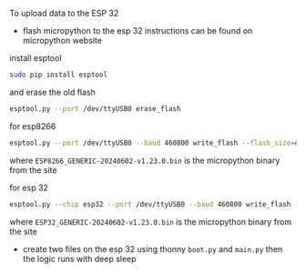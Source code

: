 To upload data to the ESP 32

- flash micropython to the esp 32 instructions can be found on micropython website

install esptool 
```bash
sudo pip install esptool
```
and erase the old flash
```bash
esptool.py --port /dev/ttyUSB0 erase_flash
```

for esp8266

```bash
esptool.py --port /dev/ttyUSB0 --baud 460800 write_flash --flash_size=detect -fm dout 0 ESP8266_GENERIC-20240602-v1.23.0.bin
```
where `ESP8266_GENERIC-20240602-v1.23.0.bin` is the micropython binary from the site

for esp 32

```bash
esptool.py --chip esp32 --port /dev/ttyUSB0 --baud 460800 write_flash -z 0x1000 ESP32_GENERIC-20240602-v1.23.0.bin
```
where `ESP32_GENERIC-20240602-v1.23.0.bin` is the micropython binary from the site

- create two files on the esp 32 using thonny `boot.py` and `main.py` then the logic runs with deep sleep